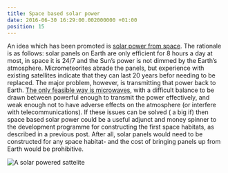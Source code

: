 ```yaml
---
title: Space based solar power
date: 2016-06-30 16:29:00.002000000 +01:00
position: 15
---
```


An idea which has been promoted is [solar power from space][solar-power]. The rationale is as follows: solar panels on Earth are only efficient for 8 hours a day at most, in space it is 24/7 and the Sun’s power is not dimmed by the Earth’s atmosphere. Micrometeorites abrade the panels, but experience with existing satellites indicate that they can last 20 years befor needing to be replaced. The major problem, however, is transmitting that power back to Earth. [The only feasible way is microwaves][microwaves], with a difficult balance to be drawn between powerful enough to transmit the power effectively, and weak enough not to have adverse effects on the atmosphere (or interfere with telecommunications). If these issues can be solved ( a big if) then space based solar power could be a useful adjunct and money spinner to the development programme for constructing the first space habitats, as described in a previous post. After all, solar panels would need to be constructed for any space habitat- and the cost of bringing panels up from Earth would be prohibitive.

![A solar powered sattelite](https://1.bp.blogspot.com/-M-dQXRzN3ps/V3U60ZCy-1I/AAAAAAAAAJI/obNFgZHyTfI-eqFTcqAm-SST4flBlv1BgCLcB/s640/space%2Bsolar%2Bpower.jpg)

[solar-power]: https://en.wikipedia.org/wiki/Space-based_solar_power
[microwaves]: http://www.gizmag.com/japanese-breakthrough-in-wireless-power/36538/
